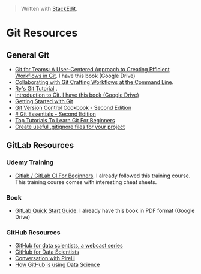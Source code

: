 > Written with [StackEdit](https://stackedit.io/).

# Git Resources

## General Git

-  [Git for Teams: A User-Centered Approach to Creating Efficient Workflows in Git](https://www.amazon.com/Git-Teams-User-Centered-Efficient-Workflows/dp/1491911182/ref=sr_1_1?keywords=git+for+teams&qid=1548092506&sr=8-1).  I have this book (Google Drive)
- [Collaborating with Git Crafting Workflows at the Command Line](http://shop.oreilly.com/product/0636920034872.do). 
- [Ry's Git Tutorial](https://www.amazon.com/Rys-Git-Tutorial-Ryan-Hodson-ebook/dp/B00QFIA5OC/ref=sr_1_1?keywords=git&qid=1548033361&s=Books&sr=1-1) .
- [introduction to Git. I have this book (Google Drive)](https://www.datacamp.com/courses/introduction-to-git-for-data-science)
- [Getting Started with Git](https://geohackweek.github.io/Introductory/03-git-tutorial/)
- [Git Version Control Cookbook - Second Edition](https://www.packtpub.com/application-development/git-version-control-cookbook-second-edition)
- [# Git Essentials - Second Edition](https://www.packtpub.com/application-development/git-essentials-second-edition)
- [Top Tutorials To Learn Git For Beginners](https://medium.com/quick-code/top-tutorials-to-learn-git-for-beginners-622289ffdfe5)
- [Create useful .gitignore files for your project](https://www.gitignore.io/)

## GitLab Resources

### Udemy Training

- [Gitlab / GitLab CI For Beginners](https://www.udemy.com/gitlab-for-beginners/). I already followed this training course. This training course comes with interesting cheat sheets. 

### Book

- [GitLab Quick Start Guide](https://www.packtpub.com/virtualization-and-cloud/gitlab-quick-start-guide). I already have this book in PDF format (Google Drive)

### GitHub Resources

- [GitHub for data scientists, a webcast series](https://github.blog/2018-01-30-github-for-data-scientists-a-webcast-series/)
- [GitHub for Data Scientists](https://vimeo.com/257021817)
- [Conversation with Pirelli](https://vimeo.com/262257021)
- [How GitHub is using Data Science](https://vimeo.com/269914771)

<!--stackedit_data:
eyJoaXN0b3J5IjpbMTk0Njg3NjQxMSw0MTUyOTUwMDAsLTY2Nz
UwNTAwLC0yMjk3ODEyODQsNDExNTM2NTUyLDEwNzcyNTA2NzUs
MTYwMTM2NDIxNiwxMDEzMDgyNDAxXX0=
-->